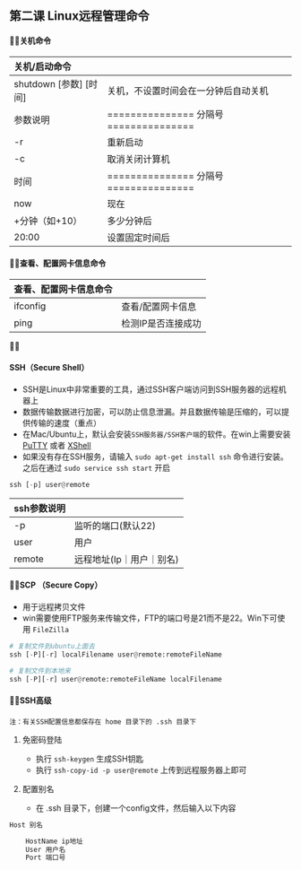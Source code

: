 ## 第二课 Linux远程管理命令

#### 关机命令

| 关机/启动命令 |  |
| :--- | :--- |
| shutdown \[参数\] \[时间\] | 关机，不设置时间会在一分钟后自动关机 |
| 参数说明 | ===============  分隔号 =============== |
| -r | 重新启动 |
| -c | 取消关闭计算机 |
| 时间 | ===============  分隔号 =============== |
| now | 现在 |
| +分钟（如+10） | 多少分钟后 |
| 20:00 | 设置固定时间后 |



#### 查看、配置网卡信息命令

| 查看、配置网卡信息命令 |  |
| :--- | :--- |
| ifconfig | 查看/配置网卡信息 |
| ping | 检测IP是否连接成功 |



#### SSH（Secure Shell）

* SSH是Linux中非常重要的工具，通过SSH客户端访问到SSH服务器的远程机器上
* 数据传输数据进行加密，可以防止信息泄漏。并且数据传输是压缩的，可以提供传输的速度（重点）
* 在Mac/Ubuntu上，默认会安装`SSH服务器/SSH客户端`的软件。在win上需要安装 [PuTTY](https://the.earth.li/~sgtatham/putty/latest/w64/putty-64bit-0.73-installer.msi) 或者 [XShell](https://www.xshellcn.com/)
* 如果没有存在SSH服务，请输入 `sudo apt-get install ssh` 命令进行安装。之后在通过 `sudo service ssh start` 开启

```python
ssh [-p] user@remote
```

| ssh参数说明 |  |
| :--- | :--- |
| -p | 监听的端口\(默认22\) |
| user | 用户 |
| remote | 远程地址\(Ip｜用户｜别名\) |



#### SCP （Secure Copy）

* 用于远程拷贝文件
* win需要使用FTP服务来传输文件，FTP的端口号是21而不是22。Win下可使用 `FileZilla`

```python
# 复制文件到ubuntu上面去
ssh [-P][-r] localFilename user@remote:remoteFileName
```

```python
# 复制文件到本地来
ssh [-P][-r] user@remote:remoteFileName localFilename
```



#### SSH高级

`注：有关SSH配置信息都保存在 home 目录下的 .ssh 目录下`

1. 免密码登陆
   * 执行 `ssh-keygen` 生成SSH钥匙
   * 执行 `ssh-copy-id -p user@remote` 上传到远程服务器上即可
2. 配置别名

   * 在 .ssh 目录下，创建一个config文件，然后输入以下内容

```python
Host 别名

	HostName ip地址
	User 用户名
	Port 端口号
```

# 